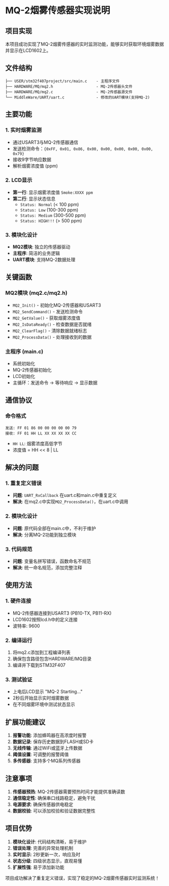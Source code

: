 # MQ-2烟雾传感器实现说明

## 项目实现

本项目成功实现了MQ-2烟雾传感器的实时监测功能，能够实时获取环境烟雾数据并显示在LCD1602上。

## 文件结构

```
├── USER/stm32f407project/src/main.c    - 主程序文件
├── HARDWARE/MQ/mq2.h                   - MQ-2传感器头文件
├── HARDWARE/MQ/mq2.c                   - MQ-2传感器源文件
└── MiddleWare/UART/uart.c              - 修改的UART模块(支持MQ-2)
```

## 主要功能

### 1. 实时烟雾监测
- 通过USART3与MQ-2传感器通信
- 发送检测命令：`{0xFF, 0x01, 0x86, 0x00, 0x00, 0x00, 0x00, 0x00, 0x79}`
- 接收9字节响应数据
- 解析烟雾浓度值 (ppm)

### 2. LCD显示
- **第一行**: 显示烟雾浓度值 `Smoke:XXXX ppm`
- **第二行**: 显示状态信息
  - `Status: Normal` (< 100 ppm)
  - `Status: Low` (100-300 ppm) 
  - `Status: Medium` (300-500 ppm)
  - `Status: HIGH!!!` (> 500 ppm)

### 3. 模块化设计
- **MQ2模块**: 独立的传感器驱动
- **主程序**: 简洁的业务逻辑
- **UART模块**: 支持MQ-2数据处理

## 关键函数

### MQ2模块 (mq2.c/mq2.h)
- `MQ2_Init()` - 初始化MQ-2传感器和USART3
- `MQ2_SendCommand()` - 发送检测命令
- `MQ2_GetValue()` - 获取烟雾浓度值
- `MQ2_IsDataReady()` - 检查数据是否就绪
- `MQ2_ClearFlag()` - 清除数据就绪标志
- `MQ2_ProcessData()` - 处理接收到的数据

### 主程序 (main.c)
- 系统初始化
- MQ-2传感器初始化  
- LCD初始化
- 主循环：发送命令 → 等待响应 → 显示数据

## 通信协议

### 命令格式
```
发送: FF 01 86 00 00 00 00 00 79
接收: FF 01 HH LL XX XX XX XX CC
```
- `HH LL`: 烟雾浓度高低字节
- 浓度值 = HH << 8 | LL

## 解决的问题

### 1. 重复定义错误
- **问题**: `UART_RxCallback` 在uart.c和main.c中重复定义
- **解决**: 在mq2.c中实现`MQ2_ProcessData()`，在uart.c中调用

### 2. 模块化设计
- **问题**: 原代码全部在main.c中，不利于维护
- **解决**: 分离MQ-2功能到独立模块

### 3. 代码规范
- **问题**: 变量名拼写错误，函数命名不规范
- **解决**: 统一命名规范，添加完整注释

## 使用方法

### 1. 硬件连接
- MQ-2传感器连接到USART3 (PB10-TX, PB11-RX)
- LCD1602按照lcd.h中的定义连接
- 波特率: 9600

### 2. 编译运行
1. 将mq2.c添加到工程编译列表
2. 确保包含路径包含HARDWARE/MQ目录
3. 编译并下载到STM32F407

### 3. 测试验证
- 上电后LCD显示 "MQ-2 Starting..."
- 2秒后开始显示实时烟雾数据
- 在不同烟雾环境中测试状态显示

## 扩展功能建议

1. **报警功能**: 添加蜂鸣器在高浓度时报警
2. **数据记录**: 保存历史数据到FLASH或SD卡
3. **无线传输**: 通过WiFi或蓝牙上传数据
4. **阈值设置**: 可调整的报警阈值
5. **多传感器**: 支持多个MQ系列传感器

## 注意事项

1. **传感器预热**: MQ-2传感器需要预热时间才能提供准确读数
2. **通信稳定性**: 确保串口线路稳定，避免干扰
3. **电源要求**: 确保传感器供电稳定
4. **数据校验**: 可以添加校验和验证数据完整性

## 项目优势

1. **模块化设计**: 代码结构清晰，易于维护
2. **错误处理**: 完善的异常处理机制
3. **实时显示**: 2秒更新一次，响应及时
4. **状态分级**: 四级状态显示，直观易懂
5. **扩展性强**: 易于添加新功能

项目成功解决了重复定义错误，实现了稳定的MQ-2烟雾传感器实时监测系统！
